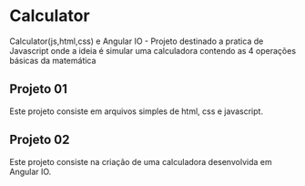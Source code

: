 # Calculator
Calculator(js,html,css) e Angular IO - Projeto destinado a pratica de Javascript onde a ideia é simular uma calculadora contendo as 4 operações básicas da matemática

## Projeto 01
Este projeto consiste em arquivos simples de html, css e javascript. 


## Projeto 02
Este projeto consiste na criação de uma calculadora desenvolvida em Angular IO. 